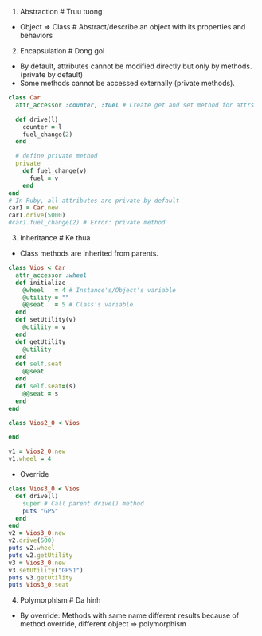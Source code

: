 1. Abstraction # Truu tuong
- Object => Class # Abstract/describe an object with its properties and behaviors
2. Encapsulation # Dong goi
- By default, attributes cannot be modified directly but only by methods. (private by default)
- Some methods cannot be accessed externally (private methods). 
```Ruby
class Car
  attr_accessor :counter, :fuel # Create get and set method for attrs

  def drive(l)
    counter = l
    fuel_change(2)
  end

  # define private method
  private
    def fuel_change(v)
      fuel = v
    end
end
# In Ruby, all attributes are private by default
car1 = Car.new
car1.drive(5000)
#car1.fuel_change(2) # Error: private method

```
3. Inheritance # Ke thua
- Class methods are inherited from parents.
```Ruby
class Vios < Car
  attr_accessor :wheel
  def initialize
    @wheel   = 4 # Instance's/Object's variable
    @utility = ""
    @@seat   = 5 # Class's variable
  end
  def setUtility(v)
    @utility = v
  end
  def getUtility
    @utility
  end
  def self.seat
    @@seat
  end
  def self.seat=(s)
    @@seat = s
  end
end

class Vios2_0 < Vios

end

v1 = Vios2_0.new
v1.wheel = 4
```
- Override
```Ruby
class Vios3_0 < Vios
  def drive(l)
    super # Call parent drive() method
    puts "GPS"
  end
end
v2 = Vios3_0.new
v2.drive(500)
puts v2.wheel
puts v2.getUtility
v3 = Vios3_0.new
v3.setUtility("GPS1")
puts v3.getUtility
puts Vios3_0.seat
```
4. Polymorphism # Da hinh
- By override: Methods with same name different results because of method override, different object => polymorphism
